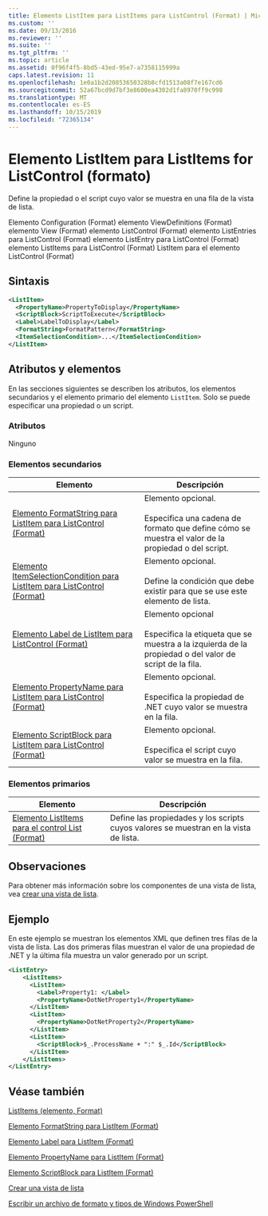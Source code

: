 ```yaml
---
title: Elemento ListItem para ListItems para ListControl (Format) | Microsoft Docs
ms.custom: ''
ms.date: 09/13/2016
ms.reviewer: ''
ms.suite: ''
ms.tgt_pltfrm: ''
ms.topic: article
ms.assetid: 0f96f4f5-8bd5-43ed-95e7-a7358115999a
caps.latest.revision: 11
ms.openlocfilehash: 1e0a1b2d20853650328b8cfd1513a08f7e167cd6
ms.sourcegitcommit: 52a67bcd9d7bf3e8600ea4302d1fa8970ff9c998
ms.translationtype: MT
ms.contentlocale: es-ES
ms.lasthandoff: 10/15/2019
ms.locfileid: "72365134"
---
```

# <a name="listitem-element-for-listitems-for-listcontrol-format"></a>Elemento ListItem para ListItems for ListControl (formato)

Define la propiedad o el script cuyo valor se muestra en una fila de la vista de lista.

Elemento Configuration (Format) elemento ViewDefinitions (Format) elemento View (Format) elemento ListControl (Format) elemento ListEntries para ListControl (Format) elemento ListEntry para ListControl (Format) elemento ListItems para ListControl (Format) ListItem para el elemento ListControl (Format)

## <a name="syntax"></a>Sintaxis

```xml
<ListItem>
  <PropertyName>PropertyToDisplay</PropertyName>
  <ScriptBlock>ScriptToExecute</ScriptBlock>
  <Label>LabelToDisplay</Label>
  <FormatString>FormatPattern</FormatString>
  <ItemSelectionCondition>...</ItemSelectionCondition>
</ListItem>
```

## <a name="attributes-and-elements"></a>Atributos y elementos

En las secciones siguientes se describen los atributos, los elementos secundarios y el elemento primario del elemento `ListItem`. Solo se puede especificar una propiedad o un script.

### <a name="attributes"></a>Atributos

Ninguno

### <a name="child-elements"></a>Elementos secundarios

|Elemento|Descripción|
|-------------|-----------------|
|[Elemento FormatString para ListItem para ListControl (Format)](./formatstring-element-for-listitem-for-listcontrol-format.md)|Elemento opcional.<br /><br /> Especifica una cadena de formato que define cómo se muestra el valor de la propiedad o del script.|
|[Elemento ItemSelectionCondition para ListItem para ListControl (Format)](./itemselectioncondition-element-for-listitem-for-listcontrol-format.md)|Elemento opcional.<br /><br /> Define la condición que debe existir para que se use este elemento de lista.|
|[Elemento Label de ListItem para ListControl (Format)](./label-element-for-listitem-for-listcontrol-format.md)|Elemento opcional<br /><br /> Especifica la etiqueta que se muestra a la izquierda de la propiedad o del valor de script de la fila.|
|[Elemento PropertyName para ListItem para ListControl (Format)](./propertyname-element-for-listitem-for-listcontrol-format.md)|Elemento opcional.<br /><br /> Especifica la propiedad de .NET cuyo valor se muestra en la fila.|
|[Elemento ScriptBlock para ListItem para ListControl (Format)](./scriptblock-element-for-listitem-for-listcontrol-format.md)|Elemento opcional.<br /><br /> Especifica el script cuyo valor se muestra en la fila.|

### <a name="parent-elements"></a>Elementos primarios

|Elemento|Descripción|
|-------------|-----------------|
|[Elemento ListItems para el control List (Format)](./listitems-element-for-listentry-for-listcontrol-format.md)|Define las propiedades y los scripts cuyos valores se muestran en la vista de lista.|

## <a name="remarks"></a>Observaciones

Para obtener más información sobre los componentes de una vista de lista, vea [crear una vista de lista](./creating-a-list-view.md).

## <a name="example"></a>Ejemplo

En este ejemplo se muestran los elementos XML que definen tres filas de la vista de lista. Las dos primeras filas muestran el valor de una propiedad de .NET y la última fila muestra un valor generado por un script.

```xml
<ListEntry>
    <ListItems>
      <ListItem>
        <Label>Property1: </Label>
        <PropertyName>DotNetProperty1</PropertyName>
      </ListItem>
      <ListItem>
        <PropertyName>DotNetProperty2</PropertyName>
      </ListItem>
      <ListItem>
        <ScriptBlock>$_.ProcessName + ":" $_.Id</ScriptBlock>
      </ListItem>
    </ListItems>
</ListEntry>

```

## <a name="see-also"></a>Véase también

[ListItems (elemento, Format)](./listitems-element-for-listentry-for-listcontrol-format.md)

[Elemento FormatString para ListItem (Format)](./formatstring-element-for-listitem-for-listcontrol-format.md)

[Elemento Label para ListItem (Format)](./label-element-for-listitem-for-listcontrol-format.md)

[Elemento PropertyName para ListItem (Format)](./propertyname-element-for-listitem-for-listcontrol-format.md)

[Elemento ScriptBlock para ListItem (Format)](./scriptblock-element-for-listitem-for-listcontrol-format.md)

[Crear una vista de lista](./creating-a-list-view.md)

[Escribir un archivo de formato y tipos de Windows PowerShell](./writing-a-powershell-formatting-file.md)
